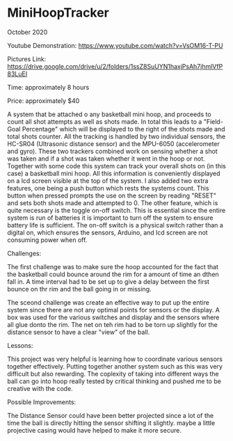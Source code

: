 # MiniHoopTracker

October 2020

Youtube Demonstration: https://www.youtube.com/watch?v=VsOM16-T-PU

Pictures Link: https://drive.google.com/drive/u/2/folders/1ssZ8SuUYN1haxjPsAh7jhmlVfP83LuEI

Time: approximately 8 hours

Price: approximately $40

A system that be attached o any basketball mini hoop, and proceeds to count all shot attempts as well as shots made. 
In total this leads to a "Field-Goal Percentage" which will be displayed to the right of the shots made and total shots counter. 
All the tracking is handled by two individual sensors, the HC-SR04 (Ultrasonic distance sensor) and the MPU-6050 (accelerometer and gyro).
These two trackers combined work on sensing whether a shot was taken and if a shot was taken whether it went in the hoop or not.
Together with some code this system can track your overall shots on (in this case) a basketball mini hoop.
All this information is conveniently displayed on a lcd screen visible at the top of the system.
I also added two extra features, one being a push button which rests the systems count. 
This button when pressed prompts the use on the screen by reading "RESET" and sets both shots made and attempted to 0.
The other feature, which is quite necessary is the toggle on-off switch. 
This is essential since the entire system is run of batteries it is important to turn off the system to ensure battery life is sufficient.
The on-off switch is a physical switch rather than a digital on, which ensures the sensors, Arduino, and lcd screen are not consuming power when off.

Challenges:

The first challenge was to make sure the hoop accounted for the fact that the basketball could bounce around the rim for a amount of time an dthen fall in.
A time interval had to be set up to give a delay between the first bounce on thr rim and the ball going in or missing.

The sceond challenge was create an effective way to put up the entire system since there are not any optimal points for sensors or the display.
A box was used for the various switches and display and the sensors where all glue donto the rim. 
The net on teh rim had to be torn up slightly for the distance sensor to have a clear "view" of the ball.

Lessons:

This project was very helpful is learning how to coordinate various sensors together effectively.
Putting together another system such as this was very difficult but also rewarding.
The coplexity of taking into different ways the ball can go into hoop really tested by critical thinking and pushed me to be creative with the code.

Possible Improvements:

The Distance Sensor could have been better projected since a lot of the time the ball is directly hitting the sensor shifting it slightly. maybe a little projective casing would have helped to make it more secure.

